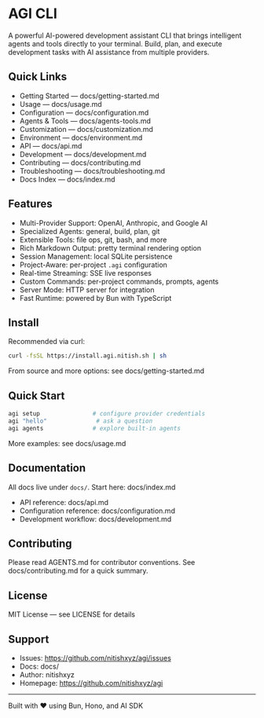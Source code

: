 # AGI CLI

A powerful AI-powered development assistant CLI that brings intelligent agents and tools directly to your terminal. Build, plan, and execute development tasks with AI assistance from multiple providers.

## Quick Links

- Getting Started — docs/getting-started.md
- Usage — docs/usage.md
- Configuration — docs/configuration.md
- Agents & Tools — docs/agents-tools.md
- Customization — docs/customization.md
- Environment — docs/environment.md
- API — docs/api.md
- Development — docs/development.md
- Contributing — docs/contributing.md
- Troubleshooting — docs/troubleshooting.md
- Docs Index — docs/index.md

## Features

- Multi-Provider Support: OpenAI, Anthropic, and Google AI
- Specialized Agents: general, build, plan, git
- Extensible Tools: file ops, git, bash, and more
- Rich Markdown Output: pretty terminal rendering option
- Session Management: local SQLite persistence
- Project-Aware: per-project `.agi` configuration
- Real-time Streaming: SSE live responses
- Custom Commands: per-project commands, prompts, agents
- Server Mode: HTTP server for integration
- Fast Runtime: powered by Bun with TypeScript

## Install

Recommended via curl:

```bash
curl -fsSL https://install.agi.nitish.sh | sh
```

From source and more options: see docs/getting-started.md

## Quick Start

```bash
agi setup               # configure provider credentials
agi "hello"              # ask a question
agi agents              # explore built-in agents
```

More examples: see docs/usage.md

## Documentation

All docs live under `docs/`. Start here: docs/index.md

- API reference: docs/api.md
- Configuration reference: docs/configuration.md
- Development workflow: docs/development.md

## Contributing

Please read AGENTS.md for contributor conventions. See docs/contributing.md for a quick summary.

## License

MIT License — see LICENSE for details

## Support

- Issues: https://github.com/nitishxyz/agi/issues
- Docs: docs/
- Author: nitishxyz
- Homepage: https://github.com/nitishxyz/agi

---

Built with ❤️ using Bun, Hono, and AI SDK
